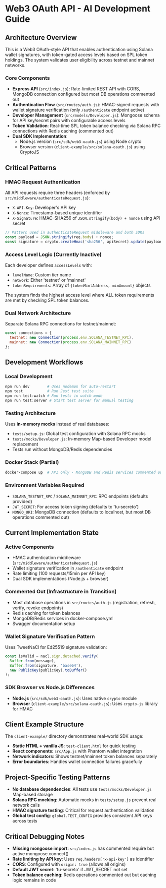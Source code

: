 # Web3 OAuth API - AI Development Guide

## Architecture Overview

This is a Web3 OAuth-style API that enables authentication using Solana wallet signatures, with token-gated access levels based on SPL token holdings. The system validates user eligibility across testnet and mainnet networks.

### Core Components

- **Express API** (`src/index.js`): Rate-limited REST API with CORS, MongoDB connection configured but most DB operations commented out
- **Authentication Flow** (`src/routes/auth.js`): HMAC-signed requests with wallet signature verification (only `/authenticate` endpoint active)
- **Developer Management** (`src/models/Developer.js`): Mongoose schema for API key/secret pairs with configurable access levels 
- **Token Validation**: Real-time SPL token balance checking via Solana RPC connections with Redis caching (commented out)
- **Dual SDK Implementation**: 
  - Node.js version (`src/sdk/web3-oauth.js`) using Node crypto
  - Browser version (`client-example/src/solana-oauth.js`) using CryptoJS

## Critical Patterns

### HMAC Request Authentication
All API requests require three headers (enforced by `src/middleware/authenticateRequest.js`):
- `X-API-Key`: Developer's API key
- `X-Nonce`: Timestamp-based unique identifier  
- `X-Signature`: HMAC-SHA256 of `JSON.stringify(body) + nonce` using API secret

```javascript
// Pattern used in authenticateRequest middleware and both SDKs
const payload = JSON.stringify(req.body) + nonce;
const signature = crypto.createHmac('sha256', apiSecret).update(payload).digest('base64');
```

### Access Level Logic (Currently Inactive)
Each developer defines `accessLevels` with:
- `levelName`: Custom tier name
- `network`: Either 'testnet' or 'mainnet' 
- `tokenRequirements`: Array of `{tokenMintAddress, minAmount}` objects

The system finds the highest access level where ALL token requirements are met by checking SPL token balances.

### Dual Network Architecture
Separate Solana RPC connections for testnet/mainnet:
```javascript
const connections = {
  testnet: new Connection(process.env.SOLANA_TESTNET_RPC),
  mainnet: new Connection(process.env.SOLANA_MAINNET_RPC)
};
```

## Development Workflows

### Local Development
```bash
npm run dev        # Uses nodemon for auto-restart
npm test           # Run Jest test suite  
npm run test:watch # Run tests in watch mode
npm run test:server # Start test server for manual testing
```

### Testing Architecture
Uses **in-memory mocks** instead of real databases:
- `tests/setup.js`: Global test configuration with Solana RPC mocks
- `tests/mocks/Developer.js`: In-memory Map-based Developer model replacement
- Tests run without MongoDB/Redis dependencies

### Docker Stack (Partial)
```bash
docker-compose up  # API only - MongoDB and Redis services commented out in docker-compose.yml
```

### Environment Variables Required
- `SOLANA_TESTNET_RPC` / `SOLANA_MAINNET_RPC`: RPC endpoints (defaults provided)
- `JWT_SECRET`: For access token signing (defaults to 'tu-secreto')
- `MONGO_URI`: MongoDB connection (defaults to localhost, but most DB operations commented out)

## Current Implementation State

### Active Components
- HMAC authentication middleware (`src/middleware/authenticateRequest.js`)  
- Wallet signature verification in `/authenticate` endpoint
- Rate limiting (100 requests/15min per API key)
- Dual SDK implementations (Node.js + browser)

### Commented Out (Infrastructure in Transition)
- Most database operations in `src/routes/auth.js` (registration, refresh, verify, revoke endpoints)
- Redis caching for token balances
- MongoDB/Redis services in docker-compose.yml
- Swagger documentation setup

### Wallet Signature Verification Pattern
Uses TweetNaCl for Ed25519 signature validation:
```javascript
const isValid = nacl.sign.detached.verify(
  Buffer.from(message),
  Buffer.from(signature, 'base64'), 
  new PublicKey(publicKey).toBuffer()
);
```

### SDK Browser vs Node.js Differences  
- **Node.js** (`src/sdk/web3-oauth.js`): Uses native `crypto` module
- **Browser** (`client-example/src/solana-oauth.js`): Uses `crypto-js` library for HMAC

## Client Example Structure
The `client-example/` directory demonstrates real-world SDK usage:
- **Static HTML + vanilla JS**: `test-client.html` for quick testing
- **React components**: `src/App.js` with Phantom wallet integration
- **Network indicators**: Shows testnet/mainnet token balances separately  
- **Error boundaries**: Handles wallet connection failures gracefully

## Project-Specific Testing Patterns
- **No database dependencies**: All tests use `tests/mocks/Developer.js` Map-based storage
- **Solana RPC mocking**: Automatic mocks in `tests/setup.js` prevent real network calls
- **HMAC signature testing**: Critical for request authentication validation
- **Global test config**: `global.TEST_CONFIG` provides consistent API keys across tests

## Critical Debugging Notes
- **Missing mongoose import**: `src/index.js` has commented require but active mongoose.connect()  
- **Rate limiting by API key**: Uses `req.headers['x-api-key']` as identifier
- **CORS**: Configured with `origin: true` (allows all origins)
- **Default JWT secret**: 'tu-secreto' if JWT_SECRET not set
- **Token balance caching**: Redis operations commented out but caching logic remains in code